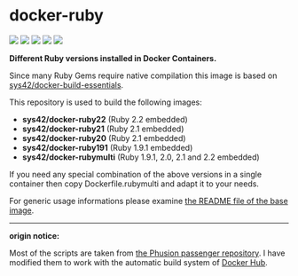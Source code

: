 # docker-ruby

[![](https://badge.imagelayers.io/sys42/docker-ruby22:latest.svg)](https://imagelayers.io/?images=sys42/docker-ruby22:latest 'Get your own badge on imagelayers.io')
[![](https://badge.imagelayers.io/sys42/docker-ruby21:latest.svg)](https://imagelayers.io/?images=sys42/docker-ruby21:latest 'Get your own badge on imagelayers.io')
[![](https://badge.imagelayers.io/sys42/docker-ruby20:latest.svg)](https://imagelayers.io/?images=sys42/docker-ruby20:latest 'Get your own badge on imagelayers.io')
[![](https://badge.imagelayers.io/sys42/docker-ruby191:latest.svg)](https://imagelayers.io/?images=sys42/docker-ruby191:latest 'Get your own badge on imagelayers.io')
[![](https://badge.imagelayers.io/sys42/docker-rubymulti:latest.svg)](https://imagelayers.io/?images=sys42/docker-rubymulti:latest 'Get your own badge on imagelayers.io')

__Different Ruby versions installed in Docker Containers.__

Since many Ruby Gems require native compilation this image is based on [sys42/docker-build-essentials](https://github.com/sys42/docker-build-essentials).

This repository is used to build the following images:

  * __sys42/docker-ruby22__ (Ruby 2.2 embedded)
  * __sys42/docker-ruby21__ (Ruby 2.1 embedded)
  * __sys42/docker-ruby20__ (Ruby 2.1 embedded)
  * __sys42/docker-ruby191__ (Ruby 1.9.1 embedded)
  * __sys42/docker-rubymulti__ (Ruby 1.9.1, 2.0, 2.1 and 2.2 embedded)
   
If you need any special combination of the above versions in a single container then copy Dockerfile.rubymulti and adapt it to your needs.

For generic usage informations please examine [the README file of the base image](https://github.com/sys42/docker-base).

----

**origin notice:**

Most of the scripts are taken from [the Phusion passenger repository](https://github.com/phusion/passenger-docker). I have modified them to work with the automatic build system of [Docker Hub](https://hub.docker.com/).
